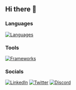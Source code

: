 ## Hi there 👋
### Languages
[![Languages](https://skillicons.dev/icons?i=javascript,html,css,python)](https://linkedin.com/in/ritchiecodes)
### Tools
[![Frameworks](https://skillicons.dev/icons?i=react,nodejs,django,flask,mysql,sqlite,docker,figma,ps,bash,powershell,vscode,pycharm)](https://linkedin.com/in/ritchiecodes)
### Socials
[![LinkedIn](https://skillicons.dev/icons?i=linkedin)](https://linkedin.com/in/ritchiecodes)
[![Twitter](https://skillicons.dev/icons?i=twitter)](https://twitter.com/ritchiecodes)
[![Discord](https://skillicons.dev/icons?i=discord)](https://discord.com)

